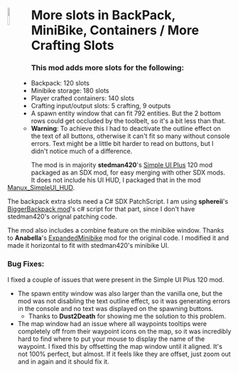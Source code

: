 <!--Read this in github to have all the visuals and formatting: https://github.com/manux32/7dtdSdxMods/tree/master/Manux_BiggerBackPackMiniBikeContainersCraftingSlots-->
# <a href="#"><img src="https://manux32.github.io/7dtd_miscImages/moreSlots_icon.png" width="10%" height="10%" align="left"></a>More slots in BackPack, MiniBike, Containers / More Crafting Slots  

### This mod adds more slots for the following: 
- Backpack: 120 slots 
- Minibike storage: 180 slots
- Player crafted containers: 140 slots
- Crafting input/output slots: 5 crafting, 9 outputs
- A spawn entity window that can fit 792 entities. But the 2 bottom rows could get occluded by the toolbelt, so it's a bit less than that.
  - **Warning**: To achieve this I had to deactivate the outline effect on the text of all buttons, otherwise it can't fit so many without console errors. Text might be a little bit harder to read on buttons, but I didn't notice much of a difference.


The mod is in majority **stedman420**'s [Simple UI Plus](https://7daystodie.com/forums/showthread.php?67506-Simple-UI-Plus) 120 mod packaged as an SDX mod, for easy merging with other SDX mods.  
It does not include his UI HUD, I packaged that in the mod [Manux_SimpleUI_HUD](../Manux_SimpleUI_HUD).

The backpack extra slots need a C# SDX PatchScript. I am using **sphereii**'s [BiggerBackpack mod](https://github.com/7D2DSDX/Mods/tree/master/BiggerBackPack)'s c# script for that part, since I don't have stedman420's orignal patching code.

The mod also includes a combine feature on the minibike window. Thanks to **Anabella**'s [ExpandedMinibike](https://github.com/7D2DSDX/Mods/tree/master/ExpandedMinibike) mod for the original code. I modified it and made it horizontal to fit with stedman420's minibike UI.

### Bug Fixes:
I fixed a couple of issues that were present in the Simple UI Plus 120 mod.
- The spawn entity window was also larger than the vanilla one, but the mod was not disabling the text outline effect, so it was generating errors in the console and no text was displayed on the spawning buttons.
  - Thanks to **Dust2Death** for showing me the solution to this problem.
- The map window had an issue where all waypoints tooltips were completely off from their waypoint icons on the map, so it was incredibly hard to find where to put your mouse to display the name of the waypoint. I fixed this by offsetting the map window until it aligned. It's not 100% perfect, but almost. If it feels like they are offset, just zoom out and in again and it should fix it.




